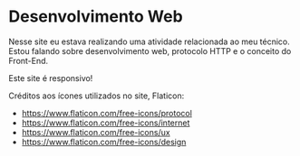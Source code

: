 # Desenvolvimento Web
Nesse site eu estava realizando uma atividade relacionada ao meu técnico.
Estou falando sobre desenvolvimento web, protocolo HTTP e o conceito do Front-End.

Este site é responsivo!

Créditos aos ícones utilizados no site, Flaticon:

- https://www.flaticon.com/free-icons/protocol
- https://www.flaticon.com/free-icons/internet
- https://www.flaticon.com/free-icons/ux
- https://www.flaticon.com/free-icons/design
